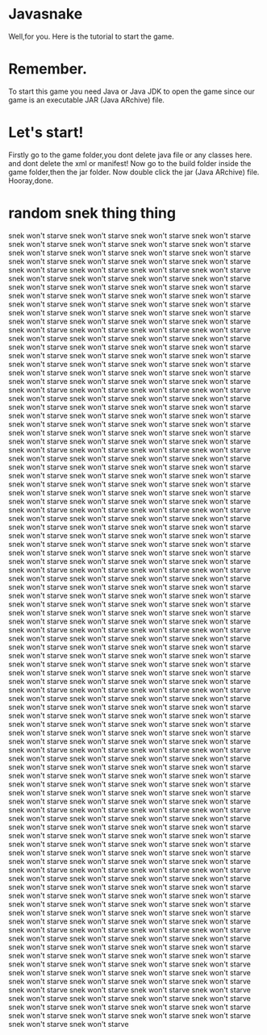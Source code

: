 # Javasnake
Well,for you. Here is the tutorial to start the game.
# Remember.
To start this game you need Java or Java JDK to open the game since our game is an executable JAR (Java ARchive) file.
# Let's start!
Firstly go to the game folder,you dont delete java file or any classes here. and dont delete the xml or manifest!
Now go to the build folder inside the game folder,then the jar folder.
Now double click the jar (Java ARchive) file. 
Hooray,done.
# random snek thing thing
 snek won't starve snek won't starve snek won't starve snek won't starve snek won't starve snek won't starve snek won't starve snek won't starve snek won't starve snek won't starve snek won't starve snek won't starve snek won't starve snek won't starve snek won't starve snek won't starve snek won't starve snek won't starve snek won't starve snek won't starve snek won't starve snek won't starve snek won't starve snek won't starve snek won't starve snek won't starve snek won't starve snek won't starve snek won't starve snek won't starve snek won't starve snek won't starve snek won't starve snek won't starve snek won't starve snek won't starve snek won't starve snek won't starve snek won't starve snek won't starve snek won't starve snek won't starve snek won't starve snek won't starve snek won't starve snek won't starve snek won't starve snek won't starve snek won't starve snek won't starve snek won't starve snek won't starve snek won't starve snek won't starve snek won't starve snek won't starve snek won't starve snek won't starve snek won't starve snek won't starve snek won't starve snek won't starve snek won't starve snek won't starve snek won't starve snek won't starve snek won't starve snek won't starve snek won't starve snek won't starve snek won't starve snek won't starve snek won't starve snek won't starve snek won't starve snek won't starve snek won't starve snek won't starve snek won't starve snek won't starve snek won't starve snek won't starve snek won't starve snek won't starve snek won't starve snek won't starve snek won't starve snek won't starve snek won't starve snek won't starve snek won't starve snek won't starve snek won't starve snek won't starve snek won't starve snek won't starve snek won't starve snek won't starve snek won't starve snek won't starve snek won't starve snek won't starve snek won't starve snek won't starve snek won't starve snek won't starve snek won't starve snek won't starve snek won't starve snek won't starve snek won't starve snek won't starve snek won't starve snek won't starve snek won't starve snek won't starve snek won't starve snek won't starve snek won't starve snek won't starve snek won't starve snek won't starve snek won't starve snek won't starve snek won't starve snek won't starve snek won't starve snek won't starve snek won't starve snek won't starve snek won't starve snek won't starve snek won't starve snek won't starve snek won't starve snek won't starve snek won't starve snek won't starve snek won't starve snek won't starve snek won't starve snek won't starve snek won't starve snek won't starve snek won't starve snek won't starve snek won't starve snek won't starve snek won't starve snek won't starve snek won't starve snek won't starve snek won't starve snek won't starve snek won't starve snek won't starve snek won't starve snek won't starve snek won't starve snek won't starve snek won't starve snek won't starve snek won't starve snek won't starve snek won't starve snek won't starve snek won't starve snek won't starve snek won't starve snek won't starve snek won't starve snek won't starve snek won't starve snek won't starve snek won't starve snek won't starve snek won't starve snek won't starve snek won't starve snek won't starve snek won't starve snek won't starve snek won't starve snek won't starve snek won't starve snek won't starve snek won't starve snek won't starve snek won't starve snek won't starve snek won't starve snek won't starve snek won't starve snek won't starve snek won't starve snek won't starve snek won't starve snek won't starve snek won't starve snek won't starve snek won't starve snek won't starve snek won't starve snek won't starve snek won't starve snek won't starve snek won't starve snek won't starve snek won't starve snek won't starve snek won't starve snek won't starve snek won't starve snek won't starve snek won't starve snek won't starve snek won't starve snek won't starve snek won't starve snek won't starve snek won't starve snek won't starve snek won't starve snek won't starve snek won't starve snek won't starve snek won't starve snek won't starve snek won't starve snek won't starve snek won't starve snek won't starve snek won't starve snek won't starve snek won't starve snek won't starve snek won't starve snek won't starve snek won't starve snek won't starve snek won't starve snek won't starve snek won't starve snek won't starve snek won't starve snek won't starve snek won't starve snek won't starve snek won't starve snek won't starve snek won't starve snek won't starve snek won't starve snek won't starve snek won't starve snek won't starve snek won't starve snek won't starve snek won't starve snek won't starve snek won't starve snek won't starve snek won't starve snek won't starve snek won't starve snek won't starve snek won't starve snek won't starve snek won't starve snek won't starve snek won't starve snek won't starve snek won't starve snek won't starve snek won't starve snek won't starve snek won't starve snek won't starve snek won't starve snek won't starve snek won't starve snek won't starve snek won't starve snek won't starve snek won't starve snek won't starve snek won't starve snek won't starve snek won't starve snek won't starve snek won't starve snek won't starve snek won't starve snek won't starve snek won't starve snek won't starve snek won't starve snek won't starve snek won't starve snek won't starve snek won't starve snek won't starve snek won't starve snek won't starve snek won't starve snek won't starve snek won't starve snek won't starve snek won't starve snek won't starve snek won't starve snek won't starve snek won't starve snek won't starve snek won't starve snek won't starve snek won't starve snek won't starve snek won't starve snek won't starve snek won't starve snek won't starve snek won't starve snek won't starve snek won't starve snek won't starve snek won't starve snek won't starve snek won't starve snek won't starve snek won't starve snek won't starve snek won't starve snek won't starve snek won't starve snek won't starve snek won't starve snek won't starve snek won't starve snek won't starve snek won't starve snek won't starve snek won't starve snek won't starve snek won't starve snek won't starve snek won't starve snek won't starve snek won't starve snek won't starve snek won't starve snek won't starve snek won't starve snek won't starve snek won't starve snek won't starve snek won't starve snek won't starve snek won't starve snek won't starve snek won't starve snek won't starve snek won't starve snek won't starve snek won't starve snek won't starve snek won't starve snek won't starve snek won't starve snek won't starve
